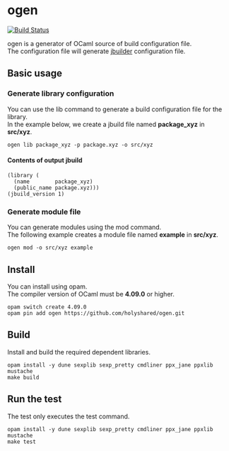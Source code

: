 # ogen

[![Build Status](https://travis-ci.com/holyshared/ogen.svg?branch=master)](https://travis-ci.com/holyshared/ogen)

ogen is a generator of OCaml source of build configuration file.    
The configuration file will generate [jbuilder](https://github.com/janestreet/jbuilder) configuration file.


## Basic usage

### Generate library configuration

You can use the lib command to generate a build configuration file for the library.  
In the example below, we create a jbuild file named **package_xyz** in **src/xyz**.

```shell
ogen lib package_xyz -p package.xyz -o src/xyz
```

#### Contents of output jbuild

```sexp
(library (
  (name        package_xyz)
  (public_name package.xyz)))
(jbuild_version 1)
```

### Generate module file

You can generate modules using the mod command.  
The following example creates a module file named **example** in **src/xyz**.  

```shell
ogen mod -o src/xyz example
```

## Install

You can install using opam.  
The compiler version of OCaml must be **4.09.0** or higher.

```shell
opam switch create 4.09.0
opam pin add ogen https://github.com/holyshared/ogen.git
```

## Build

Install and build the required dependent libraries.  

```shell
opam install -y dune sexplib sexp_pretty cmdliner ppx_jane ppxlib mustache
make build
```

## Run the test

The test only executes the test command.

```shell
opam install -y dune sexplib sexp_pretty cmdliner ppx_jane ppxlib mustache
make test
```

